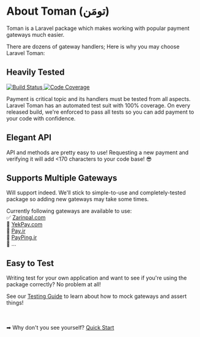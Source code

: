 # About Toman (تومَن)
Toman is a Laravel package which makes working with popular payment gateways much easier.

There are dozens of gateway handlers; Here is why you may choose Laravel Toman:

## Heavily Tested
<a target="_blank" href="https://github.com/Ar4min/paykon/actions/workflows/tests.yml?query=branch:master">
    <img alt="Build Status" src="https://img.shields.io/github/workflow/status/Ar4min/paykon/tests/master?label=tests&style=flat-square">
</a>
<a target="_blank" href="https://codecov.io/gh/Ar4min/paykon">
    <img alt="Code Coverage" src='https://img.shields.io/codecov/c/github/Ar4min/paykon?label=coverage&style=flat-square'>
</a>

Payment is critical topic and its handlers must be tested from all aspects. Laravel Toman has an automated test suit with 100% coverage. On every released build, we're enforced to pass all tests so you can add payment to your code with confidence.

## Elegant API

API and methods are pretty easy to use! Requesting a new payment and verifying it will add <170 characters to your code base! 😎

## Supports Multiple Gateways

Will support indeed. We'll stick to simple-to-use and completely-tested package so adding new gateways may take some times.

Currently following gateways are available to use:  
✅ [Zarinpal.com](https://zarinpal.com)  
🔘 [YekPay.com](https://yekpay.com/)  
🔘 [Pay.ir](https://pay.ir/)  
🔘 [PayPing.ir](https://www.payping.ir/)  
🔘 ...

## Easy to Test

Writing test for your own application and want to see if you're using the package correctly? No problem at all!

See our [Testing Guide](testing.md) to learn about how to mock gateways and assert things!

<br></br>
➡ Why don't you see yourself? [Quick Start](quickstart.md)
